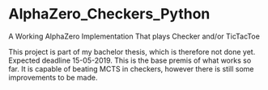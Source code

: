 # AlphaZero_Checkers_Python
A Working AlphaZero Implementation That plays Checker and/or TicTacToe

This project is part of my bachelor thesis, which is therefore not done yet. Expected deadline 15-05-2019. This is the base premis of what works so far. It is capable of beating MCTS in checkers, however there is still some improvements to be made.
